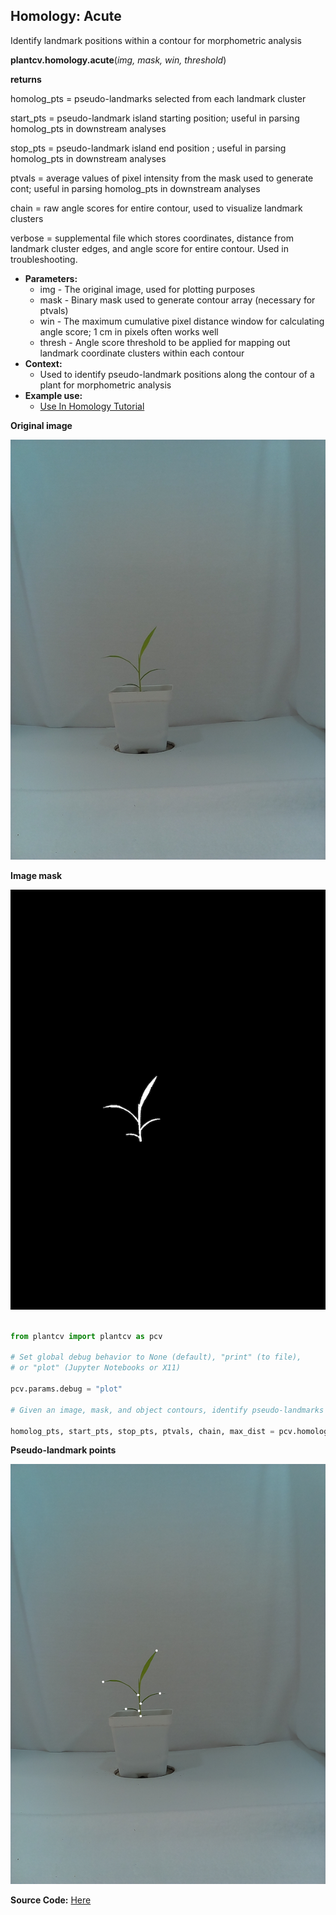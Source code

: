 ## Homology: Acute

Identify landmark positions within a contour for morphometric analysis

**plantcv.homology.acute**(*img, mask, win, threshold*)

**returns**

homolog_pts = pseudo-landmarks selected from each landmark cluster

start_pts   = pseudo-landmark island starting position; useful in parsing homolog_pts in downstream analyses

stop_pts    = pseudo-landmark island end position ; useful in parsing homolog_pts in downstream analyses

ptvals      = average values of pixel intensity from the mask used to generate cont; 
useful in parsing homolog_pts in downstream analyses

chain       = raw angle scores for entire contour, used to visualize landmark clusters

verbose     = supplemental file which stores coordinates, distance from
landmark cluster edges, and angle score for entire contour.  Used in troubleshooting.

- **Parameters:**
    - img - The original image, used for plotting purposes
    - mask - Binary mask used to generate contour array (necessary for ptvals)
    - win - The maximum cumulative pixel distance window for calculating angle score; 1 cm in pixels often works well
    - thresh - Angle score threshold to be applied for mapping out landmark coordinate clusters within each contour
- **Context:**
    - Used to identify pseudo-landmark positions along the contour of a plant for morphometric analysis 
- **Example use:**
    - [Use In Homology Tutorial](https://github.com/danforthcenter/plantcv-homology-tutorials/blob/main/README.md)

**Original image**

![Screenshot](img/documentation_images/homology_acute/B100_rep1_d10.jpg)

**Image mask**

![Screenshot](img/documentation_images/homology_acute/mask.png)

```python

from plantcv import plantcv as pcv

# Set global debug behavior to None (default), "print" (to file), 
# or "plot" (Jupyter Notebooks or X11)

pcv.params.debug = "plot"

# Given an image, mask, and object contours, identify pseudo-landmarks with acute

homolog_pts, start_pts, stop_pts, ptvals, chain, max_dist = pcv.homology.acute(img=img, mask=mask, win=25, threshold=90)

```

**Pseudo-landmark points**

![Screenshot](img/documentation_images/homology_acute/acute_plms.png)

**Source Code:** [Here](https://github.com/danforthcenter/plantcv/blob/master/plantcv/plantcv/homology/acute.py)
